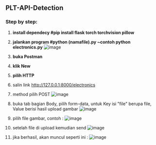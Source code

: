 ## PLT-API-Detection
<h3 align="left">Step by step: </h3>

1.  **install dependecy #pip install flask torch torchvision pillow**

2.  **jalankan program #python (namafile).py ~contoh python electronics.py**
    ![image](https://github.com/user-attachments/assets/30a6e52d-fc4a-4358-a9f8-618dcdd24209)

3.  **buka Postman**

4.  **klik New**

5.  **pilih HTTP**

6.  salin link http://127.0.0.1:8000/electronics
   
7.  method pilih POST
    ![image](https://github.com/user-attachments/assets/c32bd5fd-9bf4-43a4-82a4-94cba7bb7794)

8.  buka tab bagian Body, pilih form-data, untuk Key isi "file" berupa file, Value berisi hasil upload gambar
    ![image](https://github.com/user-attachments/assets/73183b23-7662-4789-93eb-f3aba7707155)

9.  pilih file gambar, contoh :
    ![image](https://github.com/user-attachments/assets/aa7018e8-e57e-4638-9ca3-3d0b40e7ae16)

10. setelah file di upload kemudian send
    ![image](https://github.com/user-attachments/assets/c3c3968c-331e-4599-9eb8-1215ca8b1c9a)

11. jika berhasil, akan muncul seperti ini :
    ![image](https://github.com/user-attachments/assets/34f7c466-ad66-4d6c-ba19-46a59d8e727e)

